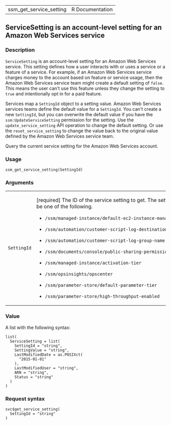 <table style="width: 100%;">
<tbody>
<tr class="odd">
<td>ssm_get_service_setting</td>
<td style="text-align: right;">R Documentation</td>
</tr>
</tbody>
</table>

## ServiceSetting is an account-level setting for an Amazon Web Services service

### Description

`ServiceSetting` is an account-level setting for an Amazon Web Services
service. This setting defines how a user interacts with or uses a
service or a feature of a service. For example, if an Amazon Web
Services service charges money to the account based on feature or
service usage, then the Amazon Web Services service team might create a
default setting of `false`. This means the user can't use this feature
unless they change the setting to `true` and intentionally opt in for a
paid feature.

Services map a `SettingId` object to a setting value. Amazon Web
Services services teams define the default value for a `SettingId`. You
can't create a new `SettingId`, but you can overwrite the default value
if you have the `ssm:UpdateServiceSetting` permission for the setting.
Use the `update_service_setting` API operation to change the default
setting. Or use the `reset_service_setting` to change the value back to
the original value defined by the Amazon Web Services service team.

Query the current service setting for the Amazon Web Services account.

### Usage

    ssm_get_service_setting(SettingId)

### Arguments

<table>
<colgroup>
<col style="width: 35%" />
<col style="width: 65%" />
</colgroup>
<tbody>
<tr class="odd">
<td><code id="ssm_get_service_setting_:_SettingId">SettingId</code></td>
<td><p>[required] The ID of the service setting to get. The setting ID
can be one of the following.</p>
<ul>
<li><p><code
style="white-space: pre;">⁠/ssm/managed-instance/default-ec2-instance-management-role⁠</code></p></li>
<li><p><code
style="white-space: pre;">⁠/ssm/automation/customer-script-log-destination⁠</code></p></li>
<li><p><code
style="white-space: pre;">⁠/ssm/automation/customer-script-log-group-name⁠</code></p></li>
<li><p><code
style="white-space: pre;">⁠/ssm/documents/console/public-sharing-permission⁠</code></p></li>
<li><p><code
style="white-space: pre;">⁠/ssm/managed-instance/activation-tier⁠</code></p></li>
<li><p><code
style="white-space: pre;">⁠/ssm/opsinsights/opscenter⁠</code></p></li>
<li><p><code
style="white-space: pre;">⁠/ssm/parameter-store/default-parameter-tier⁠</code></p></li>
<li><p><code
style="white-space: pre;">⁠/ssm/parameter-store/high-throughput-enabled⁠</code></p></li>
</ul></td>
</tr>
</tbody>
</table>

### Value

A list with the following syntax:

    list(
      ServiceSetting = list(
        SettingId = "string",
        SettingValue = "string",
        LastModifiedDate = as.POSIXct(
          "2015-01-01"
        ),
        LastModifiedUser = "string",
        ARN = "string",
        Status = "string"
      )
    )

### Request syntax

    svc$get_service_setting(
      SettingId = "string"
    )
